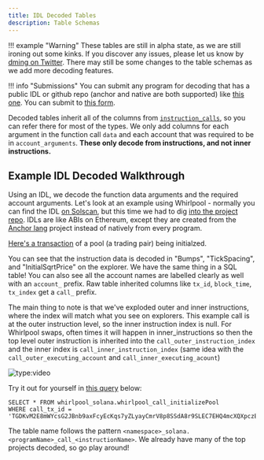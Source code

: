 ```yaml
---
title: IDL Decoded Tables
description: Table Schemas
---
```


!!! example "Warning"
    These tables are still in alpha state, as we are still ironing out some kinks. If you discover any issues, please let us know by [dming on Twitter](https://twitter.com/andrewhong5297). There may still be some changes to the table schemas as we add more decoding features.

!!! info "Submissions"
    You can submit any program for decoding that has a public IDL or github repo (anchor and native are both supported) like [this one](https://solscan.io/account/JUP4Fb2cqiRUcaTHdrPC8h2gNsA2ETXiPDD33WcGuJB#anchorProgramIDL). You can submit to [this form](https://forms.gle/tbHZ6ZeEke5qwVjcA).

Decoded tables inherit all of the columns from [`instruction_calls`](../../raw/solana/instruction-calls.md), so you can refer there for most of the types. We only add columns for each argument in the function call `data` and each account that was required to be in `account_arguments`. **These only decode from instructions, and not inner instructions.**

## Example IDL Decoded Walkthrough

Using an IDL, we decode the function data arguments and the required account arguments. Let's look at an example using Whirlpool - normally you can find the IDL [on Solscan](https://solscan.io/account/whirLbMiicVdio4qvUfM5KAg6Ct8VwpYzGff3uctyCc#anchorProgramIDL), but this time we had to dig [into the project repo](https://github.com/orca-so/whirlpools/blob/main/sdk/src/artifacts/whirlpool.json). IDLs are like ABIs on Ethereum, except they are created from the [Anchor lang](https://www.anchor-lang.com/) project instead of natively from every program.

[Here's a transaction](https://solscan.io/tx/TGDKvM2E8mWYcsG2JBnb9axFcyEcKqs7yZLyayCmrV8p8SSdA8r9SLEC7EHQ4mcXQXpczEyaCBXvnmEi9yoKVJ9) of a pool (a trading pair) being initialzed.

You can see that the instruction data is decoded in "Bumps", "TickSpacing", and "InitialSqrtPrice" on the explorer. We have the same thing in a SQL table! You can also see all the account names are labelled clearly as well with an `account_` prefix. Raw table inherited columns like `tx_id`, `block_time`, `tx_index` get a `call_` prefix.

The main thing to note is that we've exploded outer and inner instructions, where the index will match what you see on explorers. This example call is at the outer instruction level, so the inner instruction index is null. For Whirlpool swaps, often times it will happen in inner_instructions so then the top level outer instruction is inherited into the `call_outer_instruction_index` and the inner index is `call_inner_instruction_index` (same idea with the `call_outer_executing_account` and `call_inner_executing_acount`)

![type:video](https://dune.com/embeds/2352049/3851391)

Try it out for yourself in [this query](https://dune.com/embeds/2352049/3851391) below:

```
SELECT * FROM whirlpool_solana.whirlpool_call_initializePool
WHERE call_tx_id = 'TGDKvM2E8mWYcsG2JBnb9axFcyEcKqs7yZLyayCmrV8p8SSdA8r9SLEC7EHQ4mcXQXpczEyaCBXvnmEi9yoKVJ9'
```

The table name follows the pattern `<namespace>_solana.<programName>_call_<instructionName>`. We already have many of the top projects decoded, so go play around!
